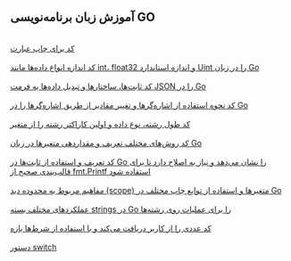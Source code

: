 ## آموزش زبان برنامه‌نویسی GO


[]()
<br>
[کد برای چاپ عبارت](https://github.com/adkooo/adko/blob/main/Format-go/docs1.go)
<br>
<br>
[کد اندازه انواع داده‌ها مانند int، float32 و اندازه استاندارد Uint را در زبان Go](https://github.com/adkooo/adko/blob/main/Format-go/docs2.go)
<br>
<br>
[ کد ثابت‌ها، ساختارها و تبدیل داده‌ها به فرمت JSON را در Go](https://github.com/adkooo/adko/blob/main/Format-go/docs3.go)
<br>
<br>
[کد نحوه استفاده از اشاره‌گرها و تغییر مقادیر از طریق اشاره‌گرها را در Go](https://github.com/adkooo/adko/blob/main/Format-go/docs4.go)
<br>
<br>
[کد طول رشته، نوع داده و اولین کاراکتر رشته را از متغیر](https://github.com/adkooo/adko/blob/main/Format-go/docs5.go)
<br>
<br>
[کد روش‌های مختلف تعریف و مقداردهی متغیرها در زبان Go](https://github.com/adkooo/adko/blob/main/Format-go/docs6.go)
<br>
<br>
[کد تعریف و استفاده از ثابت‌ها در Go را نشان می‌دهد و نیاز به اصلاح دارد تا برای قالب‌بندی صحیح از fmt.Printf استفاده شود](https://github.com/adkooo/adko/blob/main/Format-go/docs7.go)
<br>
<br>
[مفاهیم مربوط به محدوده دید (scope) متغیرها و استفاده از توابع چاپ مختلف در Go](https://github.com/adkooo/adko/blob/main/Format-go/docs8.go)
<br>
<br>
[عملکردهای مختلف بسته strings در Go را برای عملیات روی رشته‌ها](https://github.com/adkooo/adko/blob/main/Format-go/docs9.go)
<br>
<br>
[کد عددی را از کاربر دریافت می‌کند و با استفاده از شرط‌ها بازه](https://github.com/adkooo/adko/blob/main/Format-go/docs10.go)
<br>
<br>
[دستور switch](https://github.com/adkooo/adko/blob/main/Format-go/docs11.go)
<br>
<br>
[]()
<br>
<br>
[]()
